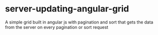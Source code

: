 # server-updating-angular-grid
A simple grid built in angular js with pagination and sort that gets the data from the server on every pagination or sort request
